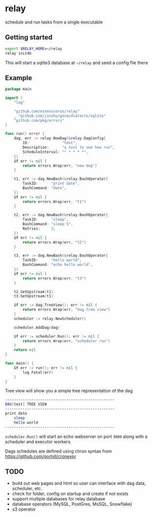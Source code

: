 # relay

schedule and run tasks from a single executable


## Getting started

```bash
export $RELAY_HOME=~/relay
relay initdb
```

This will start a sqlite3 database at `~/relay` and seed a config file there

## Example

```go
package main

import (
	"log"

	"github.com/estenssoros/relay"
	_ "github.com/jinzhu/gorm/dialects/sqlite"
	"github.com/pkg/errors"
)

func run() error {
	dag, err := relay.NewDag(&relay.DagConfig{
		ID:               "test",
		Description:      "a test to see how run",
		ScheduleInterval: "* * * * *",
	})
	if err != nil {
		return errors.Wrap(err, "new dag")
	}

	t1, err := dag.NewBash(&relay.BashOperator{
		TaskID:      "print date",
		BashCommand: "date",
	})
	if err != nil {
		return errors.Wrap(err, "t1")
	}

	t2, err := dag.NewBash(&relay.BashOperator{
		TaskID:      "sleep",
		BashCommand: "sleep 5",
		Retries:     3,
	})
	if err != nil {
		return errors.Wrap(err, "t2")
	}

	t3, err := dag.NewBash(&relay.BashOperator{
		TaskID:      "hello world",
		BashCommand: "echo hello world",
	})
	if err != nil {
		return errors.Wrap(err, "t3")
	}

	t2.SetUpstream(t1)
	t3.SetUpstream(t1)

	if err := dag.TreeView(); err != nil {
		return errors.Wrap(err, "dag tree view")
	}
	scheduler := relay.NewScheduler()

	scheduler.AddDag(dag)

	if err := scheduler.Run(); err != nil {
		return errors.Wrap(err, "scheduler run")
	}
	return nil
}

func main() {
	if err := run(); err != nil {
		log.Fatal(err)
	}
}
```

Tree view will show you a simple tree representation of the dag

```bash
--------------------------------------------------
DAG[test] TREE VIEW
--------------------------------------------------
print date
	sleep
	hello world
--------------------------------------------------
```

`scheduler.Run()` will start an echo webserver on port `3000` along with a scheduler and executor workers.

Dags schedules are defined using chron syntax from https://github.com/gorhill/cronexpr

## TODO

- build out web pages and html so user can interface with dag data, scheduler, etc.
- check for folder, config on startup and create if not exists
- support multiple databases for relay database
- database operators (MySQL, PostGres, MsSQL, Snowflake)
- s3 operator 
